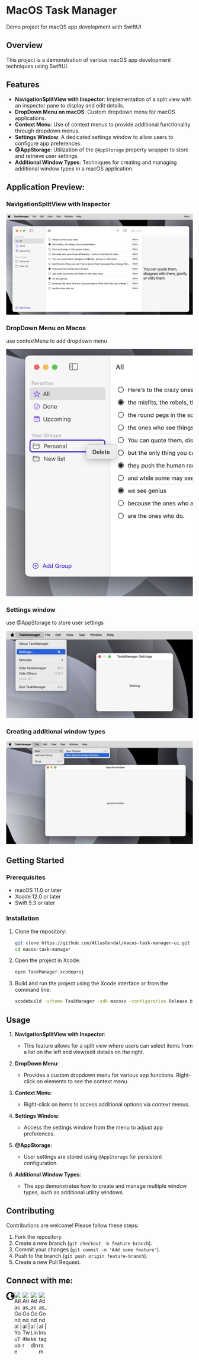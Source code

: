 # MacOS Task Manager

Demo project for macOS app development with SwiftUI

## Overview

This project is a demonstration of various macOS app development techniques using SwiftUI. 

## Features

- **NavigationSplitView with Inspector**: Implementation of a split view with an inspector pane to display and edit details.
- **DropDown Menu on macOS**: Custom dropdown menu for macOS applications.
- **Context Menu**: Use of context menus to provide additional functionality through dropdown menus.
- **Settings Window**: A dedicated settings window to allow users to configure app preferences.
- **@AppStorage**: Utilization of the `@AppStorage` property wrapper to store and retrieve user settings.
- **Additional Window Types**: Techniques for creating and managing additional window types in a macOS application.

## Application Preview:

### NavigationSplitView with Inspector

![](/images/main.jpg)

### DropDown Menu on Macos

use contextMenu to add dropdown menu

![](/images/dropdown_menu.jpg)

### Settings window

use @AppStorage to store user settings

![](/images/settings.jpg)

### Creating additional window types

![](/images/special_window.jpg)


## Getting Started

### Prerequisites

- macOS 11.0 or later
- Xcode 12.0 or later
- Swift 5.3 or later

### Installation

1. Clone the repository:

    ```bash
    git clone https://github.com/AtlasGondal/macos-task-manager-ui.git
    cd macos-task-manager
    ```

2. Open the project in Xcode:

    ```bash
    open TaskManager.xcodeproj
    ```

3. Build and run the project using the Xcode interface or from the command line:

    ```bash
    xcodebuild -scheme TaskManager -sdk macosx -configuration Release build
    ```

## Usage

1. **NavigationSplitView with Inspector**:
    - This feature allows for a split view where users can select items from a list on the left and view/edit details on the right.

2. **DropDown Menu**:
    - Provides a custom dropdown menu for various app functions. Right-click on elements to see the context menu.

3. **Context Menu**:
    - Right-click on items to access additional options via context menus.

4. **Settings Window**:
    - Access the settings window from the menu to adjust app preferences.

5. **@AppStorage**:
    - User settings are stored using `@AppStorage` for persistent configuration.

6. **Additional Window Types**:
    - The app demonstrates how to create and manage multiple window types, such as additional utility windows.

## Contributing

Contributions are welcome! Please follow these steps:

1. Fork the repository.
2. Create a new branch (`git checkout -b feature-branch`).
3. Commit your changes (`git commit -m 'Add some feature'`).
4. Push to the branch (`git push origin feature-branch`).
5. Create a new Pull Request.


## Connect with me:

[<img align="left" alt="AtlasGondal.com" width="22px" src="https://raw.githubusercontent.com/iconic/open-iconic/master/svg/globe.svg" />][website]
[<img align="left" alt="AtlasGondal | YouTube" width="22px" src="https://cdn.jsdelivr.net/npm/simple-icons@v3/icons/youtube.svg" />][youtube]
[<img align="left" alt="Atlas_Gondal | Twitter" width="22px" src="https://cdn.jsdelivr.net/npm/simple-icons@v3/icons/twitter.svg" />][twitter]
[<img align="left" alt="AtlasGondal | LinkedIn" width="22px" src="https://cdn.jsdelivr.net/npm/simple-icons@v3/icons/linkedin.svg" />][linkedin]
[<img align="left" alt="Atlas_Gondal | Instagram" width="22px" src="https://cdn.jsdelivr.net/npm/simple-icons@v3/icons/instagram.svg" />][instagram]

<br/><br/>


[contact]: https://atlasgondal.com/contact-me/?utm_source=self&utm_medium=github&utm_campaign=macos-task-manager-ui&utm_term=description
[website]: https://atlasgondal.com/?utm_source=self&utm_medium=github&utm_campaign=macos-task-manager-ui&utm_term=description
[github]: https://github.com/AtlasGondal/
[twitter]: https://twitter.com/Atlas_Gondal/
[youtube]: https://www.youtube.com/AtlasGondal/
[instagram]: https://www.instagram.com/Atlas_Gondal/
[linkedin]: https://www.linkedin.com/in/AtlasGondal/

